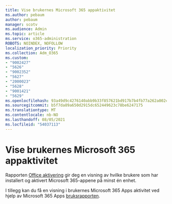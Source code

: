 ```yaml
---
title: Vise brukernes Microsoft 365 appaktivitet
ms.author: pebaum
author: pebaum
manager: scotv
ms.audience: Admin
ms.topic: article
ms.service: o365-administration
ROBOTS: NOINDEX, NOFOLLOW
localization_priority: Priority
ms.collection: Adm_O365
ms.custom:
- "9002427"
- "5626"
- "9002352"
- "5627"
- "2000023"
- "5628"
- "9001421"
- "5629"
ms.openlocfilehash: 93a49d9c4276140abb9b33f857621bd917b7b4fb77a262a002ce96a6e6124fb7
ms.sourcegitcommit: b5f7da89a650d2915dc652449623c78be6247175
ms.translationtype: MT
ms.contentlocale: nb-NO
ms.lasthandoff: 08/05/2021
ms.locfileid: "54037113"
---
```

# <a name="view-your-users-microsoft-365-apps-activity"></a>Vise brukernes Microsoft 365 appaktivitet

Rapporten [Office aktivering](https://docs.microsoft.com/microsoft-365/admin/activity-reports/microsoft-office-activations?view=o365-worldwide) gir deg en visning av hvilke brukere som har installert og aktivert Microsoft 365-appene på minst én enhet.

I tillegg kan du få en visning i brukernes Microsoft 365 Apps aktivitet ved hjelp av Microsoft 365 Apps [bruksrapporten](https://docs.microsoft.com/microsoft-365/admin/activity-reports/microsoft365-apps-usage?view=o365-worldwide).
